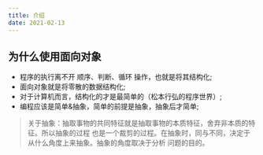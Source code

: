 ```yaml
---
title: 介绍
date: 2021-02-13
---
```


## 为什么使用面向对象

- 程序的执行离不开 顺序、判断、循环 操作，也就是将其结构化;
- 面向对象就是将零散的数据结构化;
- 对于计算机而言，结构化的才是最简单的（松本行弘的程序世界）;
- 编程应该是简单&抽象，简单的前提是抽象，抽象后才简单;

> 关于抽象：抽取事物的共同特征就是抽取事物的本质特征，舍弃非本质的特征。所以抽象的过程 也是一个裁剪的过程。在抽象时，同与不同，决定于从什么角度上来抽象。抽象的角度取决于分析 问题的目的。